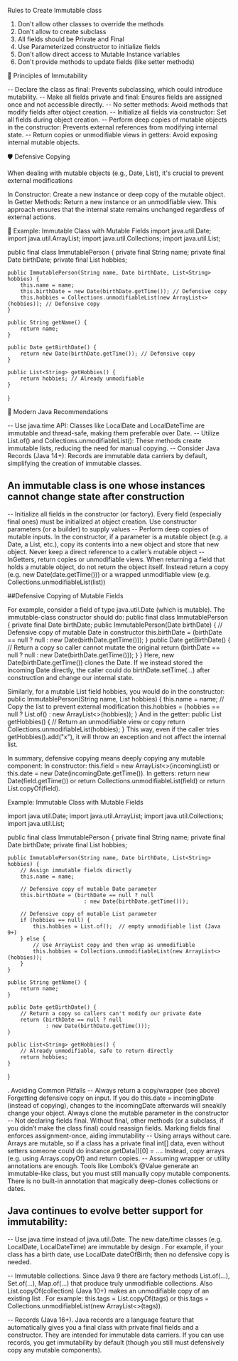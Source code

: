 Rules to Create Immutable class 
1. Don't allow other classes to override the methods
2. Don't allow to create subclass
3. All fields should be Private and Final
4. Use Parameterized constructor to initialize fields
5. Don't allow direct access to Mutable Instance variables
6. Don't provide methods to update fields (like setter methods)


🔐 Principles of Immutability

-- Declare the class as final: Prevents subclassing, which could introduce mutability.
-- Make all fields private and final: Ensures fields are assigned once and not accessible directly.
-- No setter methods: Avoid methods that modify fields after object creation.
-- Initialize all fields via constructor: Set all fields during object creation.
-- Perform deep copies of mutable objects in the constructor: Prevents external references from modifying internal state.
-- Return copies or unmodifiable views in getters: Avoid exposing internal mutable objects.

🛡️ Defensive Copying

When dealing with mutable objects (e.g., Date, List), it's crucial to prevent external modifications

In Constructor: Create a new instance or deep copy of the mutable object.
In Getter Methods: Return a new instance or an unmodifiable view.
This approach ensures that the internal state remains unchanged regardless of external actions. 

🧪 Example: Immutable Class with Mutable Fields
import java.util.Date;
import java.util.ArrayList;
import java.util.Collections;
import java.util.List;

public final class ImmutablePerson {
private final String name;
private final Date birthDate;
private final List<String> hobbies;

    public ImmutablePerson(String name, Date birthDate, List<String> hobbies) {
        this.name = name;
        this.birthDate = new Date(birthDate.getTime()); // Defensive copy
        this.hobbies = Collections.unmodifiableList(new ArrayList<>(hobbies)); // Defensive copy
    }

    public String getName() {
        return name;
    }

    public Date getBirthDate() {
        return new Date(birthDate.getTime()); // Defensive copy
    }

    public List<String> getHobbies() {
        return hobbies; // Already unmodifiable
    }
}


🚀 Modern Java Recommendations

-- Use java.time API: Classes like LocalDate and LocalDateTime are immutable and thread-safe, making them preferable over 
   Date.
-- Utilize List.of() and Collections.unmodifiableList(): These methods create immutable lists, reducing the need for manual 
   copying.
-- Consider Java Records (Java 14+): Records are immutable data carriers by default, simplifying the creation of immutable
   classes.



## An immutable class is one whose instances cannot change state after construction

-- Initialize all fields in the constructor (or factory). Every field (especially final ones) must be initialized at object 
   creation. Use constructor parameters (or a builder) to supply values
-- Perform deep copies of mutable inputs. In the constructor, if a parameter is a mutable object (e.g. a Date, a List, etc.), 
  copy its contents into a new object and store that new object. Never keep a direct reference to a caller’s mutable object
-- InGetters, return copies or unmodifiable views. When returning a field that holds a mutable object, do not return 
   the object itself. Instead return a copy (e.g. new Date(date.getTime())) or a wrapped unmodifiable view (e.g. 
   Collections.unmodifiableList(list))

##Defensive Copying of Mutable Fields

For example, consider a field of type java.util.Date (which is mutable). The immutable-class constructor should do:
public final class ImmutablePerson {
private final Date birthDate;
public ImmutablePerson(Date birthDate) {
// Defensive copy of mutable Date in constructor
this.birthDate = (birthDate == null ? null : new Date(birthDate.getTime()));
}
public Date getBirthDate() {
// Return a copy so caller cannot mutate the original
return (birthDate == null ? null : new Date(birthDate.getTime()));
}
}
Here, new Date(birthDate.getTime()) clones the Date. If we instead stored the incoming Date directly, the caller could
do birthDate.setTime(...) after construction and change our internal state. 

Similarly, for a mutable List<String> field hobbies, you would do in the constructor:
public ImmutablePerson(String name, List<String> hobbies) {
this.name = name;
// Copy the list to prevent external modification
this.hobbies = (hobbies == null ? List.of() : new ArrayList<>(hobbies));
}
And in the getter:
public List<String> getHobbies() {
// Return an unmodifiable view or copy
return Collections.unmodifiableList(hobbies);
}
This way, even if the caller tries getHobbies().add("x"), it will throw an exception and not affect the internal list. 

In summary, defensive copying means deeply copying any mutable component:
In constructor: this.field = new ArrayList<>(incomingList) or this.date = new Date(incomingDate.getTime()).
In getters: return new Date(field.getTime()) or return Collections.unmodifiableList(field) or return List.copyOf(field).

Example: Immutable Class with Mutable Fields

import java.util.Date;
import java.util.ArrayList;
import java.util.Collections;
import java.util.List;

public final class ImmutablePerson {
private final String name;
private final Date birthDate;
private final List<String> hobbies;

    public ImmutablePerson(String name, Date birthDate, List<String> hobbies) {
        // Assign immutable fields directly
        this.name = name;
        
        // Defensive copy of mutable Date parameter
        this.birthDate = (birthDate == null ? null
                            : new Date(birthDate.getTime()));
        
        // Defensive copy of mutable List parameter
        if (hobbies == null) {
            this.hobbies = List.of();  // empty unmodifiable list (Java 9+)
        } else {
            // Use ArrayList copy and then wrap as unmodifiable
            this.hobbies = Collections.unmodifiableList(new ArrayList<>(hobbies));
        }
    }
    
    public String getName() {
        return name;
    }

    public Date getBirthDate() {
        // Return a copy so callers can't modify our private date
        return (birthDate == null ? null 
                : new Date(birthDate.getTime()));
    }
    
    public List<String> getHobbies() {
        // Already unmodifiable, safe to return directly
        return hobbies;
    }
}

.
Avoiding Common Pitfalls
-- Always return a copy/wrapper (see above)
   Forgetting defensive copy on input. If you do this.date = incomingDate (instead of copying), changes to the 
   incomingDate afterwards will sneakily change your object. Always clone the mutable parameter in the constructor
-- Not declaring fields final. Without final, other methods (or a subclass, if you didn’t make the class final) could 
   reassign fields. Marking fields final enforces assignment-once, aiding immutability
-- Using arrays without care. Arrays are mutable, so if a class has a private final int[] data, even without setters 
   someone could do instance.getData()[0] = .... Instead, copy arrays (e.g. using Arrays.copyOf) and return copies.
-- Assuming wrapper or utility annotations are enough. Tools like Lombok’s @Value generate an immutable-like class, 
   but you must still manually copy mutable components. There is no built-in annotation that magically deep-clones 
   collections or dates.

## Java continues to evolve better support for immutability:
-- Use java.time instead of java.util.Date. The new date/time classes (e.g. LocalDate, LocalDateTime) are immutable by 
   design
. For example, if your class has a birth date, use LocalDate dateOfBirth; then no defensive copy is needed. 

-- Immutable collections. Since Java 9 there are factory methods List.of(...), Set.of(...), Map.of(...) that produce 
   truly unmodifiable collections. Also List.copyOf(collection) (Java 10+) makes an unmodifiable copy of an existing list
. For example: this.tags = List.copyOf(tags) or this.tags = Collections.unmodifiableList(new ArrayList<>(tags)). 

-- Records (Java 16+). Java records are a language feature that automatically gives you a final class with private final 
   fields and a constructor. They are intended for immutable data carriers. If you can use records, you get immutability
   by default (though you still must defensively copy any mutable components).
